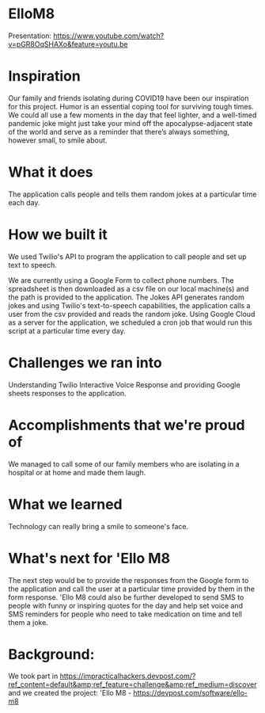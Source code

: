 # ElloM8
Presentation: https://www.youtube.com/watch?v=pGR8OqSHAXo&feature=youtu.be

# Inspiration
Our family and friends isolating during COVID19 have been our inspiration for this project. Humor is an essential coping tool for surviving tough times. We could all use a few moments in the day that feel lighter, and a well-timed pandemic joke might just take your mind off the apocalypse-adjacent state of the world and serve as a reminder that there’s always something, however small, to smile about.

# What it does
The application calls people and tells them random jokes at a particular time each day.

# How we built it
We used Twilio's API to program the application to call people and set up text to speech.

We are currently using a Google Form to collect phone numbers. The spreadsheet is then downloaded as a csv file on our local machine(s) and the path is provided to the application. The Jokes API generates random jokes and using Twilio's text-to-speech capabilities, the application calls a user from the csv provided and reads the random joke. Using Google Cloud as a server for the application, we scheduled a cron job that would run this script at a particular time every day.

# Challenges we ran into
Understanding Twilio Interactive Voice Response and providing Google sheets responses to the application.

# Accomplishments that we're proud of
We managed to call some of our family members who are isolating in a hospital or at home and made them laugh.

# What we learned
Technology can really bring a smile to someone's face.

# What's next for 'Ello M8
The next step would be to provide the responses from the Google form to the application and call the user at a particular time provided by them in the form response. 'Ello M8 could also be further developed to send SMS to people with funny or inspiring quotes for the day and help set voice and SMS reminders for people who need to take medication on time and tell them a joke.

# Background:
We took part in https://impracticalhackers.devpost.com/?ref_content=default&amp;ref_feature=challenge&amp;ref_medium=discover and we created the project: 'Ello M8 - https://devpost.com/software/ello-m8

